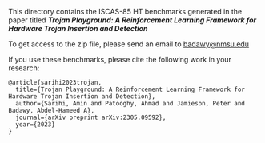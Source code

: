 This directory contains the ISCAS-85 HT benchmarks generated in the paper titled **_Trojan Playground: A Reinforcement Learning Framework for Hardware Trojan Insertion and Detection_**

To get access to the zip file, please send an email to badawy@nmsu.edu

If you use these benchmarks, please cite the following work in your research:
```
@article{sarihi2023trojan,
  title={Trojan Playground: A Reinforcement Learning Framework for Hardware Trojan Insertion and Detection},
  author={Sarihi, Amin and Patooghy, Ahmad and Jamieson, Peter and Badawy, Abdel-Hameed A},
  journal={arXiv preprint arXiv:2305.09592},
  year={2023}
}
```
